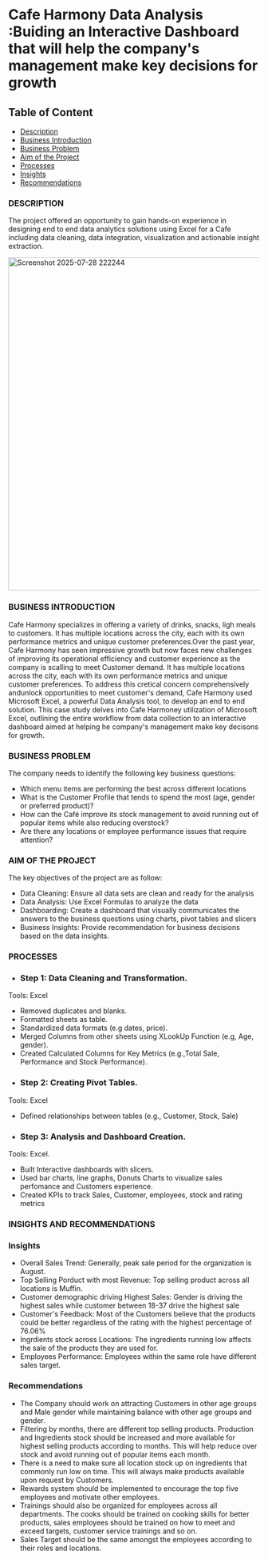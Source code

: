 # Cafe Harmony Data Analysis :Buiding an Interactive Dashboard that will help the company's management make key decisions for growth
## Table of Content

- [Description](#description)
- [Business Introduction](#business-introduction)
- [Business Problem](#business-problem)
- [Aim of the Project](#aim-of-the-project)
- [Processes](#processes)
- [Insights](#insights)
- [Recommendations](#recommendations)

  
### **DESCRIPTION**
The project offered an opportunity to gain hands-on experience in designing end to end data analytics solutions using Excel for a Cafe including data cleaning, data integration, visualization and actionable insight extraction.

<img width="1723" height="666" alt="Screenshot 2025-07-28 222244" src="https://github.com/user-attachments/assets/6dd4c5ad-d4ac-4e19-8e2a-f73e0806d180" />

### **BUSINESS INTRODUCTION**
Cafe Harmony specializes in offering a variety of drinks, snacks, ligh meals to customers. It has multiple locations across the city, each with its own performance metrics and unique customer preferences.Over the past year, Cafe Harmony has seen impressive growth but now faces new challenges of improving its operational efficiency and customer experience as the company is scalling to meet Customer demand. It has multiple locations across the city, each with its own performance metrics and unique customer preferences. To address this cretical concern comprehensively andunlock opportunities to meet customer's demand, Cafe Harmony used Microsoft Excel, a powerful Data Analysis tool, to develop an end to end solution. This case study delves into Cafe Harmoney utilization of Microsoft Excel, outlining the entire workflow from data collection to an interactive dashboard aimed at helping he company's management make key decisons for growth.
### **BUSINESS PROBLEM**
The company needs to identify the following key business questions:

- Which menu items are performing the best across different locations
- What is the Customer Profile that tends to spend the most (age, gender or preferred product)?
- How can the Café improve its stock management to avoid running out of popular items while also reducing overstock?
- Are there any locations or employee performance issues that require attention?

### **AIM OF THE PROJECT**
The key objectives of the project are as follow:

- Data Cleaning: Ensure all data sets are clean and ready for the analysis
- Data Analysis: Use Excel Formulas to analyze the data
- Dashboarding: Create a dashboard that visually communicates the answers to the business questions using charts, pivot tables and slicers
- Business Insights: Provide recommendation for business decisions based on the data insights.
  
### **PROCESSES**
- ### Step 1: Data Cleaning and Transformation.
Tools: Excel
- Removed duplicates and blanks.
- Formatted sheets as table.
- Standardized data formats (e.g dates, price).
- Merged Columns from other sheets using XLookUp Function (e.g, Age, gender).
- Created Calculated Columns for Key Metrics (e.g.,Total Sale, Performance and Stock Performance).
- ### Step 2: Creating Pivot Tables.
Tools: Excel
- Defined relationships between tables (e.g., Customer, Stock, Sale)
- ### Step 3: Analysis and Dashboard Creation.
Tools: Excel.
- Built Interactive dashboards with slicers.
- Used bar charts, line graphs, Donuts Charts to visualize sales perfomance and Customers experience.
- Created KPIs to track Sales, Customer, employees, stock and rating metrics

### **INSIGHTS AND RECOMMENDATIONS**
### Insights

-	Overall Sales Trend: Generally, peak sale period for the organization is August.
-	Top Selling Porduct with most Revenue: Top selling product across all locations is Muffin. 
-	Customer demographic driving Highest Sales: Gender is driving the highest sales while customer between 18-37 drive the highest sale
-	Customer's Feedback: Most of the Customers believe that the products could be better regardless of the rating with the highest percentage of 76.06%
-	Ingrdients stock across Locations: The ingredients running low affects the sale of the products they are used for.
-	Employees Performance: Employees within the same role have different sales target.

 ### Recommendations

- The Company should work on attracting Customers in other age groups and Male gender while maintaining balance with other age groups and gender. 
- Filtering by months, there are different top selling products. Production and Ingredients stock should be increased and more available for highest selling products according to months. This will help reduce over stock and avoid running out of popular items each month. 
- There is a need to make sure all location stock up on ingredients that commonly run low on time. This will always make products available upon request by Customers.
- Rewards system should be implemented to encourage the top five employees and motivate other employees. 
- Trainings should also be organized for employees across all departments. The cooks should be trained on cooking skills for better products, sales employees should be trained on how to meet and exceed targets, customer service trainings and so on.
- Sales Target should be the same amongst the employees according to their roles and locations.


